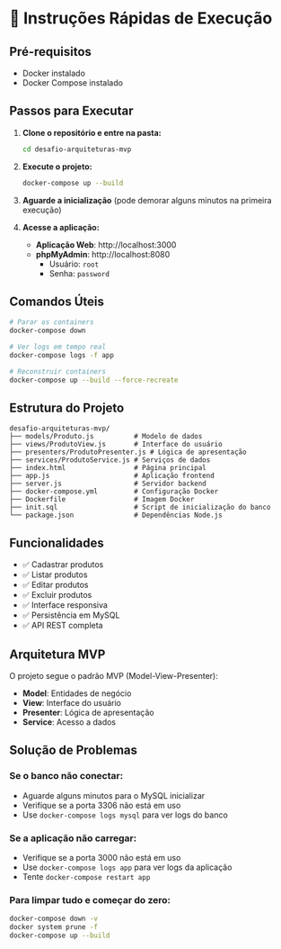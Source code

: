 # 🚀 Instruções Rápidas de Execução

## Pré-requisitos
- Docker instalado
- Docker Compose instalado

## Passos para Executar

1. **Clone o repositório e entre na pasta:**
   ```bash
   cd desafio-arquiteturas-mvp
   ```

2. **Execute o projeto:**
   ```bash
   docker-compose up --build
   ```

3. **Aguarde a inicialização** (pode demorar alguns minutos na primeira execução)

4. **Acesse a aplicação:**
   - **Aplicação Web**: http://localhost:3000
   - **phpMyAdmin**: http://localhost:8080
     - Usuário: `root`
     - Senha: `password`

## Comandos Úteis

```bash
# Parar os containers
docker-compose down

# Ver logs em tempo real
docker-compose logs -f app

# Reconstruir containers
docker-compose up --build --force-recreate
```

## Estrutura do Projeto

```
desafio-arquiteturas-mvp/
├── models/Produto.js          # Modelo de dados
├── views/ProdutoView.js       # Interface do usuário
├── presenters/ProdutoPresenter.js # Lógica de apresentação
├── services/ProdutoService.js # Serviços de dados
├── index.html                 # Página principal
├── app.js                     # Aplicação frontend
├── server.js                  # Servidor backend
├── docker-compose.yml         # Configuração Docker
├── Dockerfile                 # Imagem Docker
├── init.sql                   # Script de inicialização do banco
└── package.json               # Dependências Node.js
```

## Funcionalidades

- ✅ Cadastrar produtos
- ✅ Listar produtos
- ✅ Editar produtos
- ✅ Excluir produtos
- ✅ Interface responsiva
- ✅ Persistência em MySQL
- ✅ API REST completa

## Arquitetura MVP

O projeto segue o padrão MVP (Model-View-Presenter):
- **Model**: Entidades de negócio
- **View**: Interface do usuário
- **Presenter**: Lógica de apresentação
- **Service**: Acesso a dados

## Solução de Problemas

### Se o banco não conectar:
- Aguarde alguns minutos para o MySQL inicializar
- Verifique se a porta 3306 não está em uso
- Use `docker-compose logs mysql` para ver logs do banco

### Se a aplicação não carregar:
- Verifique se a porta 3000 não está em uso
- Use `docker-compose logs app` para ver logs da aplicação
- Tente `docker-compose restart app`

### Para limpar tudo e começar do zero:
```bash
docker-compose down -v
docker system prune -f
docker-compose up --build
``` 